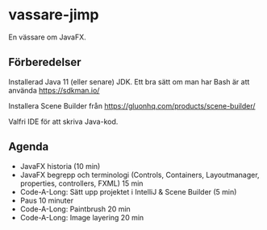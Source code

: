 # vassare-jimp

En vässare om JavaFX.

## Förberedelser

Installerad Java 11 (eller senare) JDK. Ett bra sätt om man har Bash är att använda https://sdkman.io/

Installera Scene Builder från https://gluonhq.com/products/scene-builder/

Valfri IDE för att skriva Java-kod.

## Agenda

* JavaFX historia (10 min)
* JavaFX begrepp och terminologi (Controls, Containers, Layoutmanager, properties, controllers, FXML) 15 min
* Code-A-Long: Sätt upp projektet i IntelliJ & Scene Builder (5 min)
* Paus 10 minuter
* Code-A-Long: Paintbrush 20 min
* Code-A-Long: Image layering 20 min